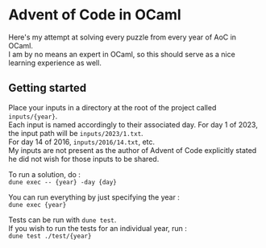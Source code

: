 # Advent of Code in OCaml

Here's my attempt at solving every puzzle from every year of AoC in OCaml.  
I am by no means an expert in OCaml, so this should serve as a nice learning experience as well.

## Getting started

Place your inputs in a directory at the root of the project called `inputs/{year}`.  
Each input is named accordingly to their associated day. For day 1 of 2023, the input path will be `inputs/2023/1.txt`.  
For day 14 of 2016, `inputs/2016/14.txt`, etc.  
My inputs are not present as the author of Advent of Code explicitly stated he did not wish for those inputs to be shared.  

To run a solution, do :  
`dune exec -- {year} -day {day}`

You can run everything by just specifying the year :  
`dune exec {year}`

Tests can be run with `dune test`.  
If you wish to run the tests for an individual year, run :  
`dune test ./test/{year}`
